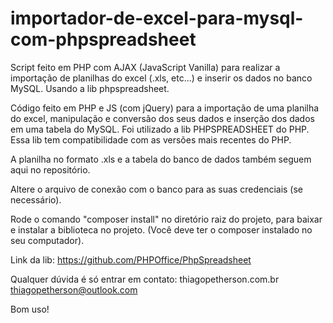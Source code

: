 # importador-de-excel-para-mysql-com-phpspreadsheet
Script feito em PHP com AJAX (JavaScript Vanilla) para realizar a importação de planilhas do excel (.xls, etc...) e inserir os dados no banco MySQL. Usando a lib phpspreadsheet.

Código feito em PHP e JS (com jQuery) para a importação de uma planilha do excel, manipulação e conversão dos seus dados e inserção dos dados em uma tabela do MySQL. 
Foi utilizado a lib PHPSPREADSHEET do PHP. Essa lib tem compatibilidade com as versões mais recentes do PHP.

A planilha no formato .xls e a tabela do banco de dados também seguem aqui no repositório. 

Altere o arquivo de conexão com o banco para as suas credenciais (se necessário).

Rode o comando "composer install" no diretório raiz do projeto, para baixar e instalar a biblioteca no projeto. (Você deve ter o composer instalado no seu computador).

Link da lib: https://github.com/PHPOffice/PhpSpreadsheet

Qualquer dúvida é só entrar em contato:
thiagopetherson.com.br
thiagopetherson@outlook.com

Bom uso!
